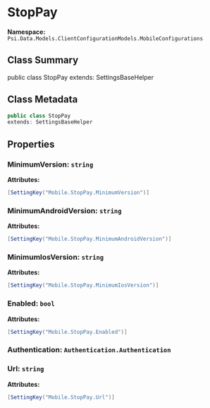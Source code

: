 # StopPay

**Namespace:** `Psi.Data.Models.ClientConfigurationModels.MobileConfigurations`

## Class Summary

public class StopPay
extends: SettingsBaseHelper

## Class Metadata

```typescript
public class StopPay
extends: SettingsBaseHelper
```

## Properties

### MinimumVersion: `string`

**Attributes:**
```csharp
[SettingKey("Mobile.StopPay.MinimumVersion")]
```

### MinimumAndroidVersion: `string`

**Attributes:**
```csharp
[SettingKey("Mobile.StopPay.MinimumAndroidVersion")]
```

### MinimumIosVersion: `string`

**Attributes:**
```csharp
[SettingKey("Mobile.StopPay.MinimumIosVersion")]
```

### Enabled: `bool`

**Attributes:**
```csharp
[SettingKey("Mobile.StopPay.Enabled")]
```

### Authentication: `Authentication.Authentication`

### Url: `string`

**Attributes:**
```csharp
[SettingKey("Mobile.StopPay.Url")]
```
